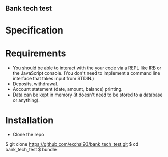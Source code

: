 ## Bank tech test

# Specification

# Requirements
- You should be able to interact with the your code via a REPL like IRB or the JavaScript console. (You don't need to implement a command line interface that takes input from STDIN.)
- Deposits, withdrawal.
- Account statement (date, amount, balance) printing.
- Data can be kept in memory (it doesn't need to be stored to a database or anything).

# Installation

- Clone the repo

$ git clone https://github.com/exchai93/bank_tech_test.git
$ cd bank_tech_test
$ bundle
